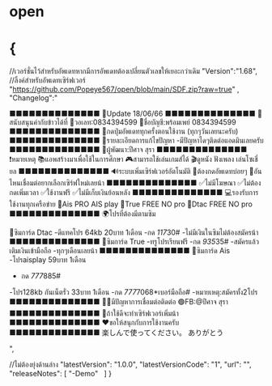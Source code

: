 # open
# {
//เวอร์ชั่นไว้สำหรับอัพเดทหากมีการอัพเดทต้องเปลี่ยนตัวเลขให้เยอะกว่าเดิม
"Version":"1.68",
//ลิ้งค์สำหรับอัพเดทเซิร์ฟเวอร์
"https://github.com/Popeye567/open/blob/main/SDF.zip?raw=true" ,
"Changelog":"

■■■■■■■■■■■■■■
🔔Update 18/06/66
■■■■■■■■■■■■■■
👑สนับสนุนค่ากับข้าวได้ที่
📱วอเลท:0834394599
📱ชื่อบัญชี:พร้อมเพย์ 0834394599
■■■■■■■■■■■■■■
💙กดปุ่มอัพเดททุกครั้งตอนใช้งาน
(ทุกๆวันเลยนะครับ)
■■■■■■■■■■■■■■
🔴รายละเอียดการแก้ไขปัญหา
-มีปัญหาไดๆติดต่อแอดมินเลยครับ
■■■■■■■■■■■■■■
📖ผู้พัฒนา:ปีศาจ สุรา
■■■■■■■■■■■■■■
❗️หมายเหตุ
📚แอพสร้างมาเพื่อใช้ในการศึกษา
🎮สามารถใช้เล่นเกมส์ได้
🎬ดูหนัง ฟังเพลง เล่นโซเชี่ยล
■■■■■■■■■■■■■■
🔊ระบบเพิ่มเซิร์ฟเวอร์อัตโนมัติ
📲ต้องกดอัพเดทบ่อยๆ
📣อันไหนเชื่อมต่อยากเลือกเซิร์ฟใหม่เลยน้า
■■■■■■■■■■■■■■
✅️ไม่มีโฆษณา
✅️ไม่ต้องกดเพิ่มเวลา
✅️ใช้งานฟรี
✅️ไม่มีเก็บเงินย้อนหลัง
■■■■■■■■■■■■■■
💻รองรับการใช้งานทุกเครือข่าย
📗Ais PRO AIS play
📕True FREE NO pro
📘Dtac FREE NO pro
■■■■■■■■■■■■■■
🌍โปรที่ต้องมีตามซิม

📘ซิมการ์ด Dtac
-ดีแทคโปร 64kb 20บาท 1เดือน 
-กด *117*30#
-ไม่มีเงินในซิมไม่ต้องสมัครน้า
■■■■■■■■■■■■■■
📕ซิมการ์ด True
-ทรูโปรเรียนฟรี
-กด *935*35#
-สมัครแล้วเติมเงินเข้ามือถือ
-ทุกๆเดือนเลยน้า
■■■■■■■■■■■■■■
📗ซิมการ์ด Ais
-โปรaisplay 59บาท 1เดือน
- กด *777*885#

-โปร128kb กันเน็ตรั่ว 33บาท 1เดือน
-กด *777*7068*เบอร์มือถือ#
-หมายเหตุ:สมัครทั้ง2โปร
■■■■■■■■■■■■■■
🙏🏻มีปัญหาการเชื่อมต่อติดต่อ
🟢FB:@ปีศาจ สุรา
■■■■■■■■■■■■■■
📱ถ้าใช้ดีจะทำเซิร์ฟเวอร์เพิ่มน้า
■■■■■■■■■■■■■■
❤ขอให้สนุกกับการใช้งานครับ
■■■■■■■■■■■■■■
楽しんで使ってください。
ありがとう




",






//ไม่ต้องยุ่งด้านล่าง
"latestVersion": "1.0.0",
"latestVersionCode": "1",
"url": "",
"releaseNotes": [
"-Demo"
  ]
}
